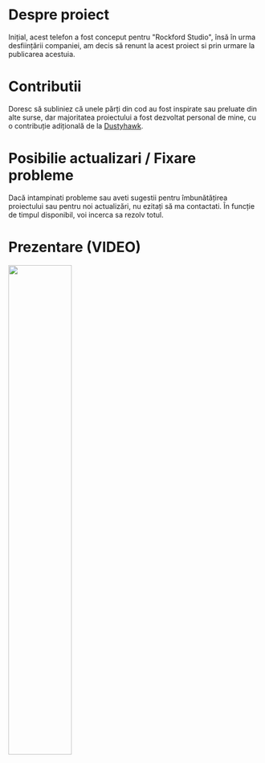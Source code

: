 # Despre proiect

Inițial, acest telefon a fost conceput pentru "Rockford Studio", însă în urma desființării companiei, am decis să renunt la acest proiect si prin urmare la publicarea acestuia.

# Contributii

Doresc să subliniez că unele părți din cod au fost inspirate sau preluate din alte surse, dar majoritatea proiectului a fost dezvoltat personal de mine, cu o contribuție adițională de la <a href="https://github.com/lmehigh">Dustyhawk</a>.

# Posibilie actualizari / Fixare probleme

Dacă intampinati probleme sau aveti sugestii pentru îmbunătățirea proiectului sau pentru noi actualizări, nu ezitați să ma contactati. În funcție de timpul disponibil, voi incerca sa rezolv totul.

# Prezentare (VIDEO)

[<img src="https://img.youtube.com/vi/grWGZrnN7ck/maxresdefault.jpg" width="50%">](https://youtu.be/grWGZrnN7ck)




